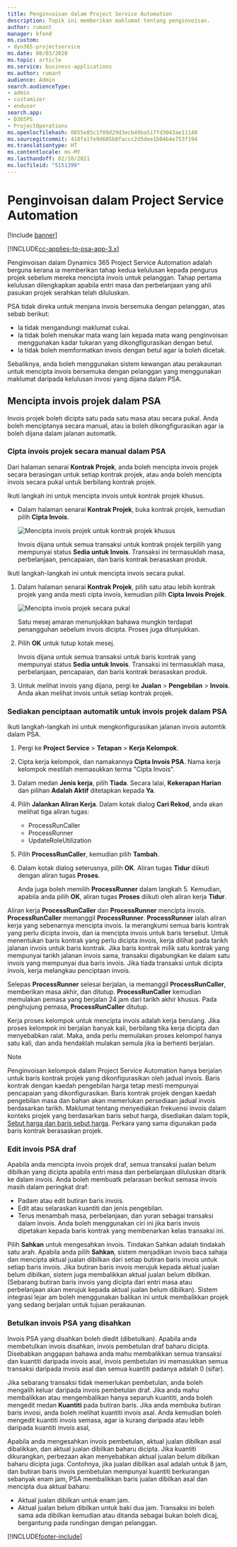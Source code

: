 ```yaml
---
title: Penginvoisan dalam Project Service Automation
description: Topik ini memberikan maklumat tentang penginvoisan.
author: rumant
manager: kfend
ms.custom:
- dyn365-projectservice
ms.date: 08/03/2020
ms.topic: article
ms.service: business-applications
ms.author: rumant
audience: Admin
search.audienceType:
- admin
- customizer
- enduser
search.app:
- D365PS
- ProjectOperations
ms.openlocfilehash: 0855e85c1f09d29d3ecb49ba517fd3043ae11140
ms.sourcegitcommit: 418fa1fe9d605b8faccc2d5dee1b04b4e753f194
ms.translationtype: HT
ms.contentlocale: ms-MY
ms.lasthandoff: 02/10/2021
ms.locfileid: "5151399"
---
```

# <a name="invoicing-in-project-service-automation"></a>Penginvoisan dalam Project Service Automation

[!include [banner](../includes/psa-now-project-operations.md)]

[!INCLUDE[cc-applies-to-psa-app-3.x](../includes/cc-applies-to-psa-app-3x.md)]

Penginvoisan dalam Dynamics 365 Project Service Automation adalah berguna kerana ia memberikan tahap kedua kelulusan kepada pengurus projek sebelum mereka mencipta invois untuk pelanggan. Tahap pertama kelulusan dilengkapkan apabila entri masa dan perbelanjaan yang ahli pasukan projek serahkan telah diluluskan.

PSA tidak direka untuk menjana invois bersemuka dengan pelanggan, atas sebab berikut:

- Ia tidak mengandungi maklumat cukai.
- Ia tidak boleh menukar mata wang lain kepada mata wang penginvoisan menggunakan kadar tukaran yang dikongfigurasikan dengan betul.
- Ia tidak boleh memformatkan invois dengan betul agar ia boleh dicetak.

Sebaliknya, anda boleh menggunakan sistem kewangan atau perakaunan untuk mencipta invois bersemuka dengan pelanggan yang menggunakan maklumat daripada kelulusan invosi yang dijana dalam PSA.

## <a name="creating-project-invoices-in-psa"></a>Mencipta invois projek dalam PSA

Invois projek boleh dicipta satu pada satu masa atau secara pukal. Anda boleh menciptanya secara manual, atau ia boleh dikongfigurasikan agar ia boleh dijana dalam jalanan automatik.

### <a name="manually-create-project-invoices-in-psa"></a>Cipta invois projek secara manual dalam PSA

Dari halaman senarai **Kontrak Projek**, anda boleh mencipta invois projek secara berasingan untuk setiap kontrak projek, atau anda boleh mencipta invois secara pukal untuk berbilang kontrak projek.

Ikuti langkah ini untuk mencipta invois untuk kontrak projek khusus.

- Dalam halaman senarai **Kontrak Projek**, buka kontrak projek, kemudian pilih **Cipta Invois**.

    ![Mencipta invois projek untuk kontrak projek khusus](media/CreateProjectInvoicesOneByOne.png)

    Invois dijana untuk semua transaksi untuk kontrak projek terpilih yang mempunyai status **Sedia untuk Invois**. Transaksi ini termasuklah masa, perbelanjaan, pencapaian, dan baris kontrak berasaskan produk.

Ikuti langkah-langkah ini untuk mencipta invois secara pukal.

1. Dalam halaman senarai **Kontrak Projek**, pilih satu atau lebih kontrak projek yang anda mesti cipta invois, kemudian pilih **Cipta Invois Projek**.

    ![Mencipta invois projek secara pukal](media/CreateProjectInvoicesBulk.png)

    Satu mesej amaran menunjukkan bahawa mungkin terdapat penangguhan sebelum invois dicipta. Proses juga ditunjukkan.

2. Pilih **OK** untuk tutup kotak mesej.

    Invois dijana untuk semua transaksi untuk baris kontrak yang mempunyai status **Sedia untuk Invois**. Transaksi ini termasuklah masa, perbelanjaan, pencapaian, dan baris kontrak berasaskan produk.

3. Untuk melihat invois yang dijana, pergi ke **Jualan** \> **Pengebilan** \> **Invois**. Anda akan melihat invois untuk setiap kontrak projek.

### <a name="set-up-automated-creation-of-project-invoices-in-psa"></a>Sediakan penciptaan automatik untuk invois projek dalam PSA

Ikuti langkah-langkah ini untuk mengkonfigurasikan jalanan invois automtik dalam PSA.

1. Pergi ke **Project Service** \> **Tetapan** \> **Kerja Kelompok**.
2. Cipta kerja kelompok, dan namakannya **Cipta Invois PSA**. Nama kerja kelompok mestilah memasukkan terma "Cipta Invois".
3. Dalam medan **Jenis kerja**, pilih **Tiada**. Secara lalai, **Kekerapan Harian** dan pilihan **Adalah Aktif** ditetapkan kepada **Ya**.
4. Pilih **Jalankan Aliran Kerja**. Dalam kotak dialog **Cari Rekod**, anda akan melihat tiga aliran tugas:

    - ProcessRunCaller
    - ProcessRunner
    - UpdateRoleUtilization

5. Pilih **ProcessRunCaller**, kemudian pilih **Tambah**.
6. Dalam kotak dialog seterusnya, pilih **OK**. Aliran tugas **Tidur** diikuti dengan aliran tugas **Proses**.

    Anda juga boleh memilih **ProcessRunner** dalam langkah 5. Kemudian, apabila anda pilih **OK**, aliran tugas **Proses** diikuti oleh aliran kerja **Tidur**.

Aliran kerja **ProcessRunCaller** dan **ProcessRunner** mencipta invois. **ProcessRunCaller** memanggil **ProcessRunner**. **ProcessRunner** ialah aliran kerja yang sebenarnya mencipta invois. Ia merangkumi semua baris kontrak yang perlu dicipta invois, dan ia mencipta invois untuk baris tersebut. Untuk menentukan baris kontrak yang perlu dicipta invois, kerja dilihat pada tarikh jalanan invois untuk baris kontrak. Jika baris kontrak milik satu kontrak yang mempunyai tarikh jalanan invois sama, transaksi digabungkan ke dalam satu invois yang mempunyai dua baris invois. Jika tiada transaksi untuk dicipta invois, kerja melangkau penciptaan invois.

Selepas **ProcessRunner** selesai berjalan, ia memanggil **ProcessRunCaller**, memberikan masa akhir, dan ditutup. **ProcessRunCaller** kemudian memulakan pemasa yang berjalan 24 jam dari tarikh akhir khusus. Pada penghujung pemasa, **ProcessRunCaller** ditutup.

Kerja proses kelompok untuk mencipta invois adalah kerja berulang. Jika proses kelompok ini berjalan banyak kali, berbilang tika kerja dicipta dan menyebabkan ralat. Maka, anda perlu memulakan proses kelompol hanya satu kali, dan anda hendaklah mulakan semula jika ia berhenti berjalan.

> [!NOTE]
> Penginvoisan kelompok dalam Project Service Automation hanya berjalan untuk baris kontrak projek yang dikonfigurasikan oleh jadual invois. Baris kontrak dengan kaedah pengebilan harga tetap mesti mempunyai pencapaian yang dikonfigurasikan. Baris kontrak projek dengan kaedah pengebilan masa dan bahan akan memerlukan persediaan jadual invois berdasarkan tarikh. Maklumat tentang menyediakan frekuensi invois dalam konteks projek yang berdasarkan baris sebut harga, disediakan dalam topik, [Sebut harga dan baris sebut harga](basic-quote-lines.md#invoice-schedule). Perkara yang sama digunakan pada baris kontrak berasaskan projek.      
 
### <a name="edit-a-draft-psa-invoice"></a>Edit invois PSA draf

Apabila anda mencipta invois projek draf, semua transaksi jualan belum dibilkan yang dicipta apabila entri masa dan perbelanjaan diluluskan ditarik ke dalam invois. Anda boleh membuatk pelarasan berikut semasa invois masih dalam peringkat draf:

- Padam atau edit butiran baris invois.
- Edit atau selaraskan kuantiti dan jenis pengebilan.
- Terus menambah masa, perbelanjaan, dan yuran sebagai transaksi dalam invois. Anda boleh menggunakan ciri ini jika baris invois dipetakan kepada baris kontrak yang membenarkan kelas transaksi ini.

Pilih **Sahkan** untuk mengesahkan invois. Tindakan Sahkan adalah tindakah satu arah. Apabila anda pilih **Sahkan**, sistem menjadikan invois baca sahaja dan mencipta aktual jualan dibilkan dari setiap butiran baris invois untuk setiap baris invois. Jika butiran baris invois merujuk kepada aktual jualan belum dibilkan, sistem juga membalikkan aktual jualan belum dibilkan. (Sebarang butiran baris invois yang dicipta dari entri masa atau perbelanjaan akan merujuk kepada aktual jualan belum dibilkan). Sistem integrasi lejar am boleh menggunakan balikan ini untuk membalikkan projek yang sedang berjalan untuk tujuan perakaunan.

### <a name="correct-a-confirmed-psa-invoice"></a>Betulkan invois PSA yang disahkan

Invois PSA yang disahkan boleh diedit (dibetulkan). Apabila anda membetulkan invois disahkan, invois pembetulan draf baharu dicipta. Disebabkan anggapan bahawa anda mahu membalikkan semua transaksi dan kuantiti daripada invois asal, invois pembetulan ini memasukkan semua transaksi daripada invois asal dan semua kuantiti padanya adalah 0 (sifar).

Jika sebarang transaksi tidak memerlukan pembetulan, anda boleh mengalih keluar daripada invois pembetulan draf. Jika anda mahu membalikkan atau mengembalikan hanya separuh kuantiti, anda boleh mengedit medan **Kuantiti** pada butiran baris. Jika anda membuka butiran baris invosi, anda boleh melihat kuantiti invois asal. Anda kemudian boleh mengedit kuantiti invois semasa, agar ia kurang daripada atau lebih daripada kuantiti invois asal,

Apabila anda mengesahkan invois pembetulan, aktual jualan dibilkan asal dibalikkan, dan aktual jualan dibilkan baharu dicipta. Jika kuantiti dikurangkan, perbezaan akan menyebabkan aktual jualan belum dibilkan baharu dicipta juga. Contohnya, jika jualan dibilkan asal adalah untuk 8 jam, dan butiran baris invois pembetulan mempunyai kuantiti berkurangan sebanyak enam jam, PSA membalikkan baris jualan dibilkan asal dan mencipta dua aktual baharu:

- Aktual jualan dibilkan untuk enam jam.
- Aktual jualan belum dibilkan untuk baki dua jam. Transaksi ini boleh sama ada dibilkan kemudian atau ditanda sebagai bukan boleh dicaj, bergantung pada rundingan dengan pelanggan.


[!INCLUDE[footer-include](../includes/footer-banner.md)]